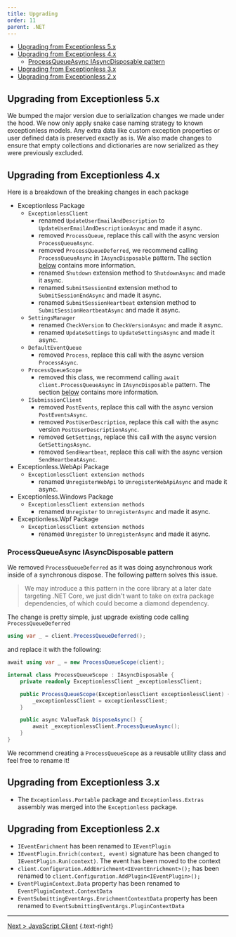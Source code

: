 ```yaml
---
title: Upgrading
order: 11
parent: .NET
---
```


- [Upgrading from Exceptionless 5.x](#upgrading-from-exceptionless-5x)
- [Upgrading from Exceptionless 4.x](#upgrading-from-exceptionless-4x)
  - [ProcessQueueAsync IAsyncDisposable pattern](#processqueueasync-iasyncdisposable-pattern)
- [Upgrading from Exceptionless 3.x](#upgrading-from-exceptionless-3x)
- [Upgrading from Exceptionless 2.x](#upgrading-from-exceptionless-2x)

## Upgrading from Exceptionless 5.x

We bumped the major version due to serialization changes we made under the hood.
We now only apply snake case naming strategy to known exceptionless models. Any
extra data like custom exception properties or user defined data is preserved
exactly as is. We also made changes to ensure that empty collections and
dictionaries are now serialized as they were previously excluded.

## Upgrading from Exceptionless 4.x

Here is a breakdown of the breaking changes in each package

- Exceptionless Package
  - `ExceptionlessClient`
    - renamed `UpdateUserEmailAndDescription` to `UpdateUserEmailAndDescriptionAsync` and made it async.
    - removed `ProcessQueue`, replace this call with the async version `ProcessQueueAsync`.
    - removed `ProcessQueueDeferred`, we recommend calling `ProcessQueueAsync` in `IAsyncDisposable` pattern. The section [below](#processqueueasync-iasyncdisposable-pattern) contains more information.
    - renamed `Shutdown` extension method to `ShutdownAsync` and made it async.
    - renamed `SubmitSessionEnd` extension method to `SubmitSessionEndAsync` and made it async.
    - renamed `SubmitSessionHeartbeat` extension method to `SubmitSessionHeartbeatAsync` and made it async.
  - `SettingsManager`
    - renamed `CheckVersion` to `CheckVersionAsync` and made it async.
    - renamed `UpdateSettings` to `UpdateSettingsAsync` and made it async.
  - `DefaultEventQueue`
    - removed `Process`, replace this call with the async version `ProcessAsync`.
  - `ProcessQueueScope`
    - removed this class, we recommend calling `await client.ProcessQueueAsync` in `IAsyncDisposable` pattern. The section [below](#processqueueasync-iasyncdisposable-pattern) contains more information.
  - `ISubmissionClient`
    - removed `PostEvents`, replace this call with the async version `PostEventsAsync`.
    - removed `PostUserDescription`, replace this call with the async version `PostUserDescriptionAsync`.
    - removed `GetSettings`, replace this call with the async version `GetSettingsAsync`.
    - removed `SendHeartbeat`, replace this call with the async version `SendHeartbeatAsync`.
- Exceptionless.WebApi Package
  - `ExceptionlessClient extension methods`
    - renamed `UnregisterWebApi` to `UnregisterWebApiAsync` and made it async.
- Exceptionless.Windows Package
  - `ExceptionlessClient extension methods`
    - renamed `Unregister` to `UnregisterAsync` and made it async.
- Exceptionless.Wpf Package
  - `ExceptionlessClient extension methods`
    - renamed `Unregister` to `UnregisterAsync` and made it async.

### ProcessQueueAsync IAsyncDisposable pattern

We removed `ProcessQueueDeferred` as it was doing asynchronous work inside of a synchronous dispose. The following pattern solves this issue.

> We may introduce a this pattern in the core library at a later date targeting
> .NET Core, we just didn't want to take on extra package dependencies, of
> which could become a diamond dependency.

The change is pretty simple, just upgrade existing code calling `ProcessQueueDeferred`

```csharp
using var _ = client.ProcessQueueDeferred();
```

and replace it with the following:

```csharp
await using var _ = new ProcessQueueScope(client);

internal class ProcessQueueScope : IAsyncDisposable {
    private readonly ExceptionlessClient _exceptionlessClient;

    public ProcessQueueScope(ExceptionlessClient exceptionlessClient) {
        _exceptionlessClient = exceptionlessClient;
    }

    public async ValueTask DisposeAsync() {
        await _exceptionlessClient.ProcessQueueAsync();
    }
}

```

We recommend creating a `ProcessQueueScope` as a reusable utility class and feel free to rename it!

## Upgrading from Exceptionless 3.x

- The `Exceptionless.Portable` package and `Exceptionless.Extras` assembly was merged into the `Exceptionless` package.

## Upgrading from Exceptionless 2.x

- `IEventEnrichment` has been renamed to `IEventPlugin`
- `IEventPlugin.Enrich(context, event)` signature has been changed to `IEventPlugin.Run(context)`. The event has been moved to the context
- `client.Configuration.AddEnrichment<IEventEnrichment>();` has been renamed to `client.Configuration.AddPlugin<IEventPlugin>();`
- `EventPluginContext.Data` property has been renamed to `EventPluginContext.ContextData`
- `EventSubmittingEventArgs.EnrichmentContextData` property has been renamed to `EventSubmittingEventArgs.PluginContextData`

---

[Next > JavaScript Client](../javascript/index.md) {.text-right}
